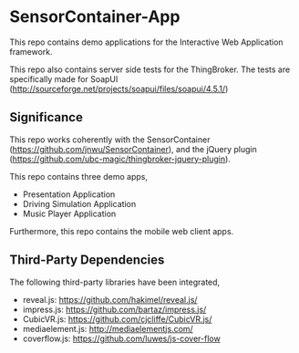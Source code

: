 SensorContainer-App
===================

This repo contains demo applications for the Interactive Web Application framework.

This repo also contains server side tests for the ThingBroker. The tests are specifically made for SoapUI (http://sourceforge.net/projects/soapui/files/soapui/4.5.1/)


Significance
------------
This repo works coherently with the SensorContainer (https://github.com/jnwu/SensorContainer), and the jQuery plugin (https://github.com/ubc-magic/thingbroker-jquery-plugin).

This repo contains three demo apps,
* Presentation Application
* Driving Simulation Application
* Music Player Application

Furthermore, this repo contains the mobile web client apps.


Third-Party Dependencies
------------------------
The following third-party libraries have been integrated,
* reveal.js: https://github.com/hakimel/reveal.js/
* impress.js: https://github.com/bartaz/impress.js/
* CubicVR.js: https://github.com/cjcliffe/CubicVR.js/
* mediaelement.js: http://mediaelementjs.com/
* coverflow.js: https://github.com/luwes/js-cover-flow
